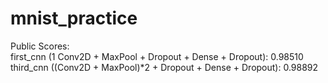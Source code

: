 # mnist_practice

Public Scores:
<br>
first_cnn (1 Conv2D + MaxPool + Dropout + Dense + Dropout): 0.98510
<br>
third_cnn ((Conv2D + MaxPool)*2 + Dropout + Dense + Dropout): 0.98892
